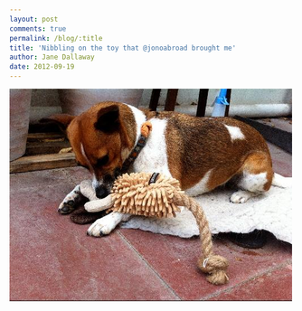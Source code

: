 ```yaml
---
layout: post
comments: true
permalink: /blog/:title
title: 'Nibbling on the toy that @jonoabroad brought me'
author: Jane Dallaway
date: 2012-09-19
---
```


<div>
<a href="/media/Kphoto.JPG">
<img width="500" src="/media/Kphoto.JPG.500.JPG" height="376"></img>
</a>
</div>



 
    

